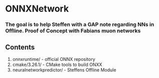# ONNXNetwork

### The goal is to help Steffen with a GAP note regarding NNs in Offline. Proof of Concept with Fabians muon networks

## Contents
1. onnxruntime/ - official ONNX repository
2. cmake/3.26.1/ - CMake tools to build ONXX
3. neuralnetworkpredictor/ - Steffens Offline Module
